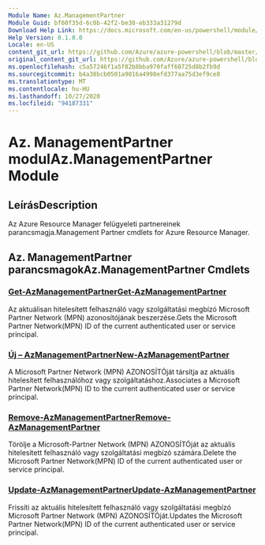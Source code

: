 ```yaml
---
Module Name: Az.ManagementPartner
Module Guid: bf60f35d-6c0b-42f2-be30-eb333a31279d
Download Help Link: https://docs.microsoft.com/en-us/powershell/module/az.managementpartner
Help Version: 0.1.0.0
Locale: en-US
content_git_url: https://github.com/Azure/azure-powershell/blob/master/src/ManagementPartner/ManagementPartner/help/Az.ManagementPartner.md
original_content_git_url: https://github.com/Azure/azure-powershell/blob/master/src/ManagementPartner/ManagementPartner/help/Az.ManagementPartner.md
ms.openlocfilehash: c5a57246f1a5f82b8bba970faff60725d8b2fb9d
ms.sourcegitcommit: b4a38bcb0501a9016a4998efd377aa75d3ef9ce8
ms.translationtype: MT
ms.contentlocale: hu-HU
ms.lasthandoff: 10/27/2020
ms.locfileid: "94187331"
---
```

# <span data-ttu-id="87bf9-101">Az. ManagementPartner modul</span><span class="sxs-lookup"><span data-stu-id="87bf9-101">Az.ManagementPartner Module</span></span>
## <span data-ttu-id="87bf9-102">Leírás</span><span class="sxs-lookup"><span data-stu-id="87bf9-102">Description</span></span>
<span data-ttu-id="87bf9-103">Az Azure Resource Manager felügyeleti partnereinek parancsmagja.</span><span class="sxs-lookup"><span data-stu-id="87bf9-103">Management Partner cmdlets for Azure Resource Manager.</span></span>

## <span data-ttu-id="87bf9-104">Az. ManagementPartner parancsmagok</span><span class="sxs-lookup"><span data-stu-id="87bf9-104">Az.ManagementPartner Cmdlets</span></span>
### [<span data-ttu-id="87bf9-105">Get-AzManagementPartner</span><span class="sxs-lookup"><span data-stu-id="87bf9-105">Get-AzManagementPartner</span></span>](Get-AzManagementPartner.md)
<span data-ttu-id="87bf9-106">Az aktuálisan hitelesített felhasználó vagy szolgáltatási megbízó Microsoft Partner Network (MPN) azonosítójának beszerzése.</span><span class="sxs-lookup"><span data-stu-id="87bf9-106">Gets the Microsoft Partner Network(MPN) ID of the current authenticated user or service principal.</span></span> 

### [<span data-ttu-id="87bf9-107">Új – AzManagementPartner</span><span class="sxs-lookup"><span data-stu-id="87bf9-107">New-AzManagementPartner</span></span>](New-AzManagementPartner.md)
<span data-ttu-id="87bf9-108">A Microsoft Partner Network (MPN) AZONOSÍTÓját társítja az aktuális hitelesített felhasználóhoz vagy szolgáltatáshoz.</span><span class="sxs-lookup"><span data-stu-id="87bf9-108">Associates a Microsoft Partner Network(MPN) ID to the current authenticated user or service principal.</span></span>

### [<span data-ttu-id="87bf9-109">Remove-AzManagementPartner</span><span class="sxs-lookup"><span data-stu-id="87bf9-109">Remove-AzManagementPartner</span></span>](Remove-AzManagementPartner.md)
<span data-ttu-id="87bf9-110">Törölje a Microsoft-Partner Network (MPN) AZONOSÍTÓját az aktuális hitelesített felhasználó vagy szolgáltatási megbízó számára.</span><span class="sxs-lookup"><span data-stu-id="87bf9-110">Delete the Microsoft Partner Network(MPN) ID of the current authenticated user or service principal.</span></span>

### [<span data-ttu-id="87bf9-111">Update-AzManagementPartner</span><span class="sxs-lookup"><span data-stu-id="87bf9-111">Update-AzManagementPartner</span></span>](Update-AzManagementPartner.md)
<span data-ttu-id="87bf9-112">Frissíti az aktuális hitelesített felhasználó vagy szolgáltatási megbízó Microsoft Partner Network (MPN) AZONOSÍTÓját.</span><span class="sxs-lookup"><span data-stu-id="87bf9-112">Updates the Microsoft Partner Network(MPN) ID of the current authenticated user or service principal.</span></span>

